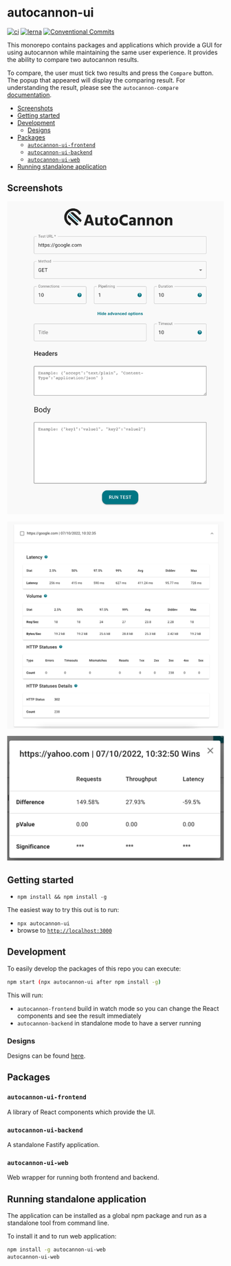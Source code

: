 # autocannon-ui

[![ci](https://github.com/nearform/autocannon-ui/actions/workflows/ci.yml/badge.svg)](https://github.com/nearform/autocannon-ui/actions/workflows/ci.yml)
[![lerna](https://img.shields.io/badge/maintained%20with-lerna-cc00ff.svg)](https://lerna.js.org/)
[![Conventional Commits](https://img.shields.io/badge/Conventional%20Commits-1.0.0-yellow.svg)](https://conventionalcommits.org)

This monorepo contains packages and applications which provide a GUI for using autocannon while maintaining the same user experience. 
It provides the ability to compare two autocannon results.

To compare, the user must tick two results and press the `Compare` button. The popup that appeared will display the comparing result.
For understanding the result, please see the `autocannon-compare` [documentation](https://github.com/mcollina/autocannon-compare).

<!-- toc -->

- [Screenshots](#screenshots)
- [Getting started](#getting-started)
- [Development](#development)
  * [Designs](#designs)
- [Packages](#packages)
  * [`autocannon-ui-frontend`](#autocannon-ui-frontend)
  * [`autocannon-ui-backend`](#autocannon-ui-backend)
  * [`autocannon-ui-web`](#autocannon-ui-web)
- [Running standalone application](#running-standalone-application)

<!-- tocstop -->

## Screenshots
![Autocannon Options](./images/app.jpg?raw=true "Autocannon Options")  

![Autocannon Report](./images/report.jpg?raw=true "Autocannon Report")  

![Autocannon Compare](./images/compare.jpg?raw=true "Autocannon Compare") 

## Getting started

- `npm install && npm install -g`

The easiest way to try this out is to run:

- `npx autocannon-ui`
- browse to [`http://localhost:3000`](http://localhost:3000)

## Development

To easily develop the packages of this repo you can execute:

```sh
npm start (npx autocannon-ui after npm install -g)
```

This will run:

- `autocannon-frontend` build in watch mode so you can change the React components and see the result immediately
- `autocannon-backend` in standalone mode to have a server running

### Designs

Designs can be found [here](https://www.figma.com/file/f7DQ7Ev8Wk7MQKQehYphSP/Autocannon).

## Packages

### `autocannon-ui-frontend`

A library of React components which provide the UI.

### `autocannon-ui-backend`

A standalone Fastify application.

### `autocannon-ui-web`

Web wrapper for running both frontend and backend.

## Running standalone application

The application can be installed as a global npm package and run as a standalone tool from command line.

To install it and to run web application:

```sh
npm install -g autocannon-ui-web
autocannon-ui-web
```
